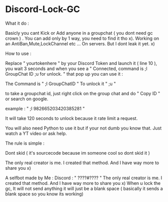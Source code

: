 # Discord-Lock-GC
What it do :

Basicly you cant Kick or Add anyone in a groupchat ( you dont need gc crown ) . You can add only by 1 way, you need to find it tho x).
Working on an AntiBan,Mute,LockChannel etc ... On servers. But I dont leak it yet. x)

How to use :

Replace " yourtokenhere " by your Discord Token and launch it ( line 10 ), you wait 3 seconds and when you see a " Connected, command is ;l GroupChat ID ;u for unlock. " that pop up
you can use it :

The Command is " ;l GroupChatID "
To unlock it " ;u "

to take a groupchat id, just right click on the group chat and do " Copy ID " or search on google.

example : " ;l 982665203420385281 "

It will take 120 seconds to unlock because it rate limit a request.

You will also need Python to use it but if your not dumb you know that. Just watch a YT video or ask help.


The rule is simple :

Dont skid ( it's sourcecode because im someone cool so dont skid it )

The only real creator is me. I created that method. And I have way more to share you x)



A selfbot made by Me : Discord : " ????#???? "
The only real creator is me. I created that method. And I have way more to share you x)
When u lock the gc, It will not send anything it will just be a blank space ( basically it sends a blank space so you know its working)
